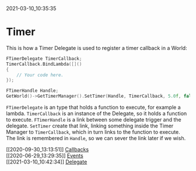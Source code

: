 2021-03-10_10:35:35

# Timer

This is how a Timer Delegate is used to register a timer callback in a World:
```cpp
FTimerDelegate TimerCallback;
TimerCallback.BindLambda([]()
{
    // Your code here.
});

FTimerHandle Handle;
GetWorld()->GetTimerManager().SetTimer(Handle, TimerCallback, 5.0f, false);
```

`FTimerDelegate` is an type that holds a function to execute, for example a lambda.
`TimerCallback` is an instance of the Delegate, so it holds a function to execute.
`FTimerHandle` is a link between some delegate trigger and the delegate.
`SetTimer` create that link, linking something inside the Timer Manager to `TimerCallback`, which in turn links to the function to execute.
The link is remembered in `Handle`, so we can sever the link later if we wish.

[[2020-09-30_13:13:51]] [Callbacks](./Callbacks.md)  
[[2020-06-29_13:29:35]] [Events](./Events.md)  
[[2021-03-10_10:42:34]] [Delegate](./Delegate.md)  